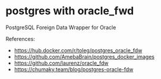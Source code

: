 # postgres with oracle_fwd

PostgreSQL Foreign Data Wrapper for Oracle

References:
- https://hub.docker.com/r/toleg/postgres_oracle_fdw
- https://github.com/AmebaBrain/postgres_docker_images
- https://github.com/laurenz/oracle_fdw
- https://chumaky.team/blog/postgres-oracle-fdw